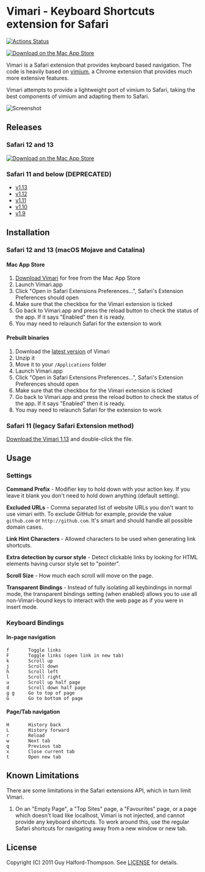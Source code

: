 # Vimari - Keyboard Shortcuts extension for Safari

[![Actions Status](https://github.com/danielcompton/vimari/workflows/Node%20CI/badge.svg)](https://github.com/danielcompton/vimari/actions)

[![Download on the Mac App Store](assets/Download_on_the_Mac_App_Store_Badge_US.svg)](https://apps.apple.com/us/app/vimari/id1480933944?ls=1&mt=12)

Vimari is a Safari extension that provides keyboard based navigation.
The code is heavily based on [vimium](https://github.com/philc/vimium), a
Chrome extension that provides much more extensive features.

Vimari attempts to provide a lightweight port of vimium to Safari, taking the
best components of vimium and adapting them to Safari.

![Screenshot](assets/screenshot.png)

## Releases

### Safari 12 and 13

[![Download on the Mac App Store](assets/Download_on_the_Mac_App_Store_Badge_US.svg)](https://apps.apple.com/us/app/vimari/id1480933944?ls=1&mt=12)

### Safari 11 and below (DEPRECATED)
 - [v1.13](https://github.com/guyht/vimari/releases/tag/v1.13)
 - [v1.12](https://github.com/guyht/vimari/releases/tag/v1.12)
 - [v1.11](https://github.com/guyht/vimari/releases/tag/v1.11)
 - [v1.10](https://github.com/guyht/vimari/releases/tag/v1.10)
 - [v1.9](https://github.com/guyht/vimari/releases/tag/v1.9)

## Installation

### Safari 12 and 13 (macOS Mojave and Catalina)

#### Mac App Store

1. [Download Vimari](https://apps.apple.com/us/app/vimari/id1480933944?ls=1&mt=12) for free from the Mac App Store
2. Launch Vimari.app
3. Click "Open in Safari Extensions Preferences...", Safari's Extension Preferences should open
4. Make sure that the checkbox for the Vimari extension is ticked
5. Go back to Vimari.app and press the reload button to check the status of the app. If it says "Enabled" then it is ready.
6. You may need to relaunch Safari for the extension to work

#### Prebuilt binaries

1. Download the [latest version](https://github.com/guyht/vimari/releases/latest) of Vimari
2. Unzip it
3. Move it to your `/Applications` folder
4. Launch Vimari.app
5. Click "Open in Safari Extensions Preferences...", Safari's Extension Preferences should open
6. Make sure that the checkbox for the Vimari extension is ticked
7. Go back to Vimari.app and press the reload button to check the status of the app. If it says "Enabled" then it is ready.
8. You may need to relaunch Safari for the extension to work

### Safari 11 (legacy Safari Extension method)

[Download the Vimari 1.13](https://github.com/guyht/vimari/releases/tag/v1.13) and double-click
the file.

## Usage

### Settings
**Command Prefix** - Modifier key to hold down with your action key. If
you leave it blank you don't need to hold down anything (default
setting).

**Excluded URLs** - Comma separated list of website URLs you don't want
to use vimari with. To exclude GitHub for example, provide the value
`github.com` or `http://github.com`. It's smart and should handle all
possible domain cases.

**Link Hint Characters** - Allowed characters to be used when generating
link shortcuts.

**Extra detection by cursor style** - Detect clickable links by looking
for HTML elements having cursor style set to "pointer".

**Scroll Size** - How much each scroll will move on the page.

**Transparent Bindings** - Instead of fully isolating all keybindings in normal mode, the transparent bindings setting (when enabled)  allows you to use all non-Vimari-bound keys to interact with the web page as if you were in insert mode.

### Keyboard Bindings

#### In-page navigation
    f       Toggle links
    F       Toggle links (open link in new tab)
    k       Scroll up
    j       Scroll down
    h       Scroll left
    l       Scroll right
    u       Scroll up half page
    d       Scroll down half page
    g g     Go to top of page
    G       Go to bottom of page

#### Page/Tab navigation
    H       History back
    L       History forward
    r       Reload
    w       Next tab
    q       Previous tab
    x       Close current tab
    t       Open new tab

## Known Limitations

There are some limitations in the Safari extensions API, which in turn
limit Vimari. 

1. On an "Empty Page", a "Top Sites" page, a "Favourites" page, 
or a page which doesn't load like localhost, Vimari is not injected, 
and cannot provide any keyboard shortcuts. To work around this, use
the regular Safari shortcuts for navigating away from a new window
or new tab.

## License

Copyright (C) 2011 Guy Halford-Thompson. See [LICENSE](LICENSE) for details.

